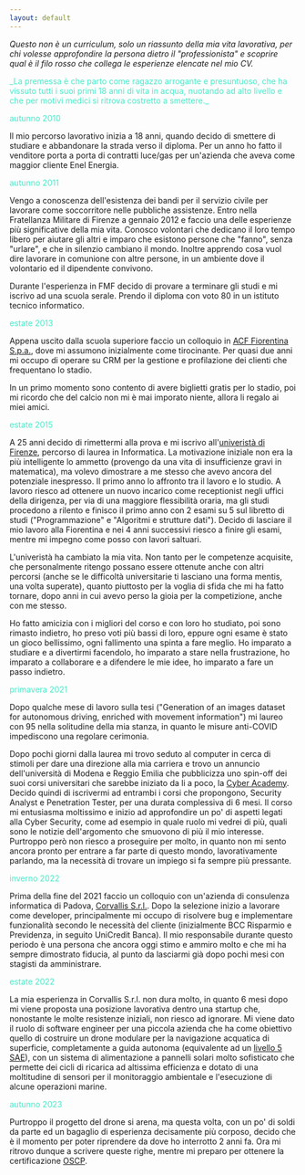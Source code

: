```yaml
---
layout: default
---
```

_Questo non è un curriculum, solo un riassunto della mia vita lavorativa, per chi volesse approfondire la persona dietro il "professionista" e scoprire qual è il filo rosso che collega le esperienze elencate nel mio CV._

<span style="color:#46eac7">
_La premessa è che parto come ragazzo arrogante e presuntuoso, che ha vissuto tutti i suoi primi 18 anni di vita in acqua, nuotando ad alto livello e che per motivi medici si ritrova costretto a smettere._
</span>

<span style="color:#46eac7">autunno 2010</span>

Il mio percorso lavorativo inizia a 18 anni, quando decido di smettere di studiare e abbandonare la strada verso il diploma. Per un anno ho fatto il venditore porta a porta di contratti luce/gas per un'azienda che aveva come maggior cliente Enel Energia.

<span style="color:#46eac7">autunno 2011</span>

Vengo a conoscenza dell'esistenza dei bandi per il servizio civile per lavorare come soccorritore nelle pubbliche assistenze. Entro nella Fratellanza Militare di Firenze a gennaio 2012 e faccio una delle esperienze più significative della mia vita. Conosco volontari che dedicano il loro tempo libero per aiutare gli altri e imparo che esistono persone che "fanno", senza "urlare", e che in silenzio cambiano il mondo. Inoltre apprendo cosa vuol dire lavorare in comunione con altre persone, 
in un ambiente dove il volontario ed il dipendente convivono.

Durante l'esperienza in FMF decido di provare a terminare gli studi e mi iscrivo ad una scuola serale. 
Prendo il diploma con voto 80 in un istituto tecnico informatico.

<span style="color:#46eac7">estate 2013</span>

Appena uscito dalla scuola superiore faccio un colloquio in <a href="https://www.acffiorentina.com/it" target="_blank">ACF Fiorentina S.p.a.</a>, dove mi assumono inizialmente come tirocinante. Per quasi due anni mi occupo di operare su CRM per la gestione e profilazione dei clienti che frequentano lo stadio.

In un primo momento sono contento di avere biglietti gratis per lo stadio, poi mi ricordo che del calcio non mi è mai imporato niente, allora li regalo ai miei amici.

<span style="color:#46eac7">estate 2015</span>

A 25 anni decido di rimettermi alla prova e mi iscrivo all'<a href="https://www.informatica.unifi.it/" target="_blank">univeristà di Firenze</a>, percorso di laurea in Informatica. La motivazione iniziale non era la più intelligente lo ammetto (provengo da una vita di insufficienze gravi in matematica), ma volevo dimostrare a me stesso che avevo ancora del potenziale inespresso. Il primo anno lo affronto tra il lavoro e lo studio. A lavoro riesco ad ottenere un nuovo incarico come receptionist negli uffici della dirigenza, per via di una maggiore flessibilità oraria, ma gli studi procedono a rilento e finisco il primo anno con 2 esami su 5 sul libretto di studi ("Programmazione" e "Algoritmi e strutture dati"). Decido di lasciare il mio lavoro alla Fiorentina e nei 4 anni successivi riesco a finire gli esami, mentre mi impegno come posso con lavori saltuari.

L'univeristà ha cambiato la mia vita. Non tanto per le competenze acquisite, che personalmente ritengo possano essere ottenute anche con altri percorsi (anche se le difficoltà universitarie ti lasciano una forma mentis, una volta superate), quanto piuttosto per la voglia di sfida che mi ha fatto tornare, dopo anni in cui avevo perso la gioia per la competizione, anche con me stesso.

Ho fatto amicizia con i migliori del corso e con loro ho studiato, poi sono rimasto indietro, ho preso voti più bassi di loro, eppure ogni esame è stato un gioco bellissimo, ogni fallimento una spinta a fare meglio. Ho imparato a studiare e a divertirmi facendolo, ho imparato a stare nella frustrazione, ho imparato a collaborare e a difendere le mie idee, ho imparato a fare un passo indietro. 

<span style="color:#46eac7">primavera 2021</span>

Dopo qualche mese di lavoro sulla tesi ("Generation of an images dataset for autonomous driving, enriched with movement information") mi laureo con 95 nella solitudine della mia stanza, in quanto le misure anti-COVID impediscono una regolare cerimonia.

Dopo pochi giorni dalla laurea mi trovo seduto al computer in cerca di stimoli per dare una direzione alla mia carriera e trovo un annuncio dell'università di Modena e Reggio Emilia che pubblicizza uno spin-off dei suoi corsi universitari che sarebbe iniziato da li a poco, la <a href="https://cyber.unimore.it/" target="_blank">Cyber Academy</a>. Decido quindi di iscrivermi ad entrambi i corsi che propongono, Security Analyst e Penetration Tester, per una durata complessiva di 6 mesi. Il corso mi entusiasma moltissimo e inizio ad approfondire un po' di aspetti legati alla Cyber Security, come ad esempio in quale ruolo mi vedrei di più, quali sono le notizie dell'argomento che smuovono di più il mio interesse. Purtroppo però non riesco a proseguire per molto, in quanto non mi sento ancora pronto per entrare a far parte di questo mondo, lavorativamente parlando, ma la necessità di trovare un impiego si fa sempre più pressante.

<span style="color:#46eac7">inverno 2022</span>

Prima della fine del 2021 faccio un colloquio con un'azienda di consulenza informatica di Padova, <a href="https://corvallis.it/" target="_blank">Corvallis S.r.l.</a>. Dopo la selezione inizio a lavorare come developer, principalmente mi occupo di risolvere bug e implementare funzionalità secondo le necessità del cliente (inizialmente BCC Risparmio e Previdenza, in seguito UniCredit Banca). Il mio responsabile durante questo periodo è una persona che ancora oggi stimo e ammiro molto e che mi ha sempre dimostrato fiducia, al punto da lasciarmi già dopo pochi mesi con stagisti da amministrare.

<span style="color:#46eac7">estate 2022</span>

La mia esperienza in Corvallis S.r.l. non dura molto, in quanto 6 mesi dopo mi viene proposta una posizione lavorativa dentro una startup che, nonostante le molte resistenze iniziali, non riesco ad ignorare. Mi viene dato il ruolo di software engineer per una piccola azienda che ha come obiettivo quello di costruire un drone modulare per la navigazione acquatica di superficie, completamente a guida autonoma (equivalente ad un <a href="https://www.sae.org/standards/content/j3016_202104/" target="_blank">livello 5 SAE</a>), con un sistema di alimentazione a pannelli solari molto sofisticato che permette dei cicli di ricarica ad altissima efficienza e dotato di una moltitudine di sensori per il monitoraggio ambientale e l'esecuzione di alcune operazioni marine.

<span style="color:#46eac7">autunno 2023</span>

Purtroppo il progetto del drone si arena, ma questa volta, con un po' di soldi da parte ed un bagaglio di esperienza decisamente più corposo, decido che è il momento per poter riprendere da dove ho interrotto 2 anni fa. Ora mi ritrovo dunque a scrivere queste righe, mentre mi preparo per ottenere la certificazione <a href="https://www.offsec.com/courses/pen-200/" target="_blank">OSCP</a>.


